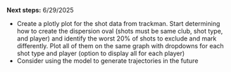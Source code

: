 **Next steps:** 
6/29/2025
- Create a plotly plot for the shot data from trackman. Start determining how to create the dispersion oval (shots must be same club, shot type, and player) and identify the worst 20% of shots to exclude and mark differently. Plot all of them on the same graph with dropdowns for each shot type and player (option to display all for each player)
- Consider using the model to generate trajectories in the future

